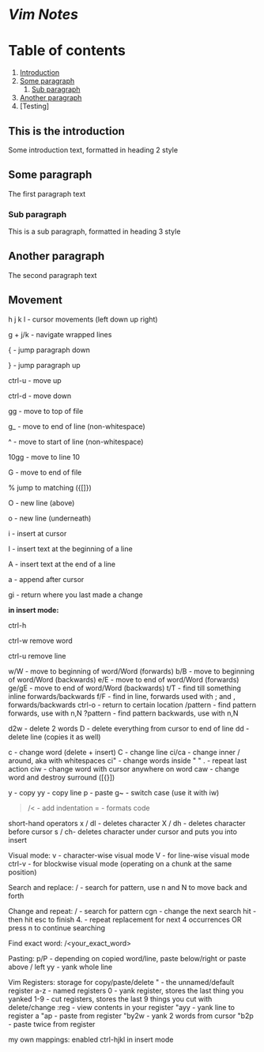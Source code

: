 # **_Vim Notes_**

# Table of contents
1. [Introduction](#introduction)
2. [Some paragraph](#paragraph1)
    1. [Sub paragraph](#subparagraph1)
3. [Another paragraph](#paragraph2)
4. [Testing]

## This is the introduction <a name="introduction"></a>
Some introduction text, formatted in heading 2 style

## Some paragraph <a name="paragraph1"></a>
The first paragraph text

### Sub paragraph <a name="subparagraph1"></a>
This is a sub paragraph, formatted in heading 3 style

## Another paragraph <a name="paragraph2"></a>
The second paragraph text


## Movement
h j k l - cursor movements (left down up right)

g + j/k - navigate wrapped lines

{ - jump paragraph down

} - jump paragraph up

ctrl-u - move up

ctrl-d - move down

gg - move to top of file

g_ - move to end of line (non-whitespace)

^ - move to start of line (non-whitespace)

10gg - move to line 10

G - move to end of file

% jump to matching ({[]})

O - new line (above)

o - new line (underneath)

i - insert at cursor

I - insert text at the beginning of a line

A - insert text at the end of a line

a - append after cursor

gi - return where you last made a change

**in insert mode:**

ctrl-h

ctrl-w remove word

ctrl-u remove line


w/W - move to beginning of word/Word (forwards)
b/B - move to beginning of word/Word (backwards)
e/E - move to end of word/Word (forwards)
ge/gE - move to end of word/Word (backwards)
t/T - find till something inline forwards/backwards
f/F - find in line, forwards used with ; and , forwards/backwards
ctrl-o - return to certain location
/pattern - find pattern forwards, use with n,N
?pattern - find pattern backwards, use with n,N

d2w - delete 2 words
D - delete everything from cursor to end of line
dd - delete line (copies it as well)

c - change word (delete + insert)
C - change line
ci/ca - change inner / around, aka with whitespaces
ci" - change words inside " "
. - repeat last action
ciw - change word with cursor anywhere on word
caw - change word and destroy surround ([{}])

y - copy
yy - copy line
p - paste
g~ - switch case (use it with iw)
>/< - add indentation
= - formats code

short-hand operators
x / dl - deletes character 
X / dh - deletes character before cursor
s / ch- deletes character under cursor and puts you into insert


Visual mode:
v - character-wise visual mode
V - for line-wise visual mode
ctrl-v - for blockwise visual mode (operating on a chunk at the same position)

Search and replace:
/ - search for pattern, use n and N to move back and forth

Change and repeat:
/ - search for pattern
cgn - change the next search hit
<insert replacement> - then hit esc to finish
4. - repeat replacement for next 4 occurrences OR press n to continue searching

Find exact word:
/\<your_exact_word\>

Pasting:
p/P - depending on copied word/line, paste below/right or paste above / left
yy - yank whole line



Vim Registers: storage for copy/paste/delete
" - the unnamed/default register
a-z - named registers 
0 - yank register, stores the last thing you yanked
1-9 - cut registers, stores the last 9 things you cut with delete/change 
:reg - view contents in your register
"ayy - yank line to register a
"ap - paste from register
"by2w - yank 2 words from cursor
"b2p - paste twice from register


my own mappings:
    enabled ctrl-hjkl in insert mode

